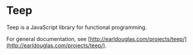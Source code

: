 # Teep

Teep is a JavaScript library for functional programming.

For general documentation, see [http://earldouglas.com/projects/teep/](http://earldouglas.com/projects/teep/).
